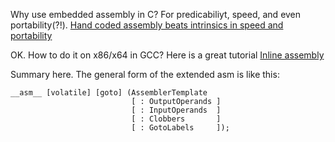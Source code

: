 Why use embedded assembly in C? For predicabiliyt, speed, and even portability(?!).
[Hand coded assembly beats intrinsics in speed and portability](http://danluu.com/assembly-intrinsics/)

OK. How to do it on x86/x64 in GCC? Here is a great tutorial 
[Inline assembly](https://github.com/0xAX/linux-insides/blob/master/Theory/asm.md)

Summary here. The general form of the extended asm is like this:

```assembly
__asm__ [volatile] [goto] (AssemblerTemplate
                           [ : OutputOperands ]
                           [ : InputOperands  ]
                           [ : Clobbers       ]
                           [ : GotoLabels     ]);
```
